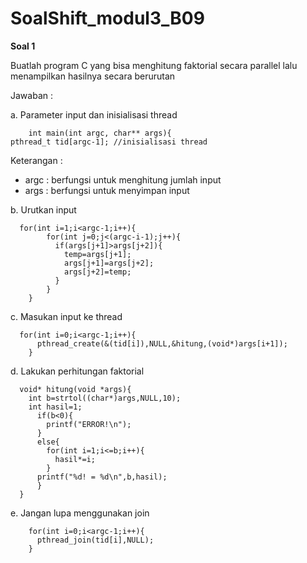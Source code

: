 # SoalShift_modul3_B09

<b> Soal 1 </b>

Buatlah program C yang bisa menghitung faktorial secara parallel lalu menampilkan hasilnya secara berurutan

Jawaban :

a. Parameter input dan inisialisasi thread

      	int main(int argc, char** args){
	pthread_t tid[argc-1]; //inisialisasi thread
      
Keterangan :

* argc : berfungsi untuk menghitung jumlah input
* args : berfungsi untuk menyimpan input

b. Urutkan input

      for(int i=1;i<argc-1;i++){
		    for(int j=0;j<(argc-i-1);j++){
		      if(args[j+1]>args[j+2]){
			    temp=args[j+1];
			    args[j+1]=args[j+2];
			    args[j+2]=temp;
		      }
		    }
	    }
      
c. Masukan input ke thread

      for(int i=0;i<argc-1;i++){
		  pthread_create(&(tid[i]),NULL,&hitung,(void*)args[i+1]);
	    }
      
d. Lakukan perhitungan faktorial

      void* hitung(void *args){
	    int b=strtol((char*)args,NULL,10);
	    int hasil=1;
	      if(b<0){
		    printf("ERROR!\n");
	      }
	      else{
	        for(int i=1;i<=b;i++){
		      hasil*=i;
	        }
	      printf("%d! = %d\n",b,hasil);
	      }
      }

e. Jangan lupa menggunakan join

	    for(int i=0;i<argc-1;i++){
		  pthread_join(tid[i],NULL);
	    }

#
